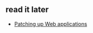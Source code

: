 ## read it later
- [Patching up Web applications](http://news.mit.edu/2016/patching-web-applications-0415)
